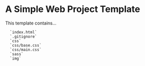 # A Simple Web Project Template

This template contains…

      `index.html`
      `.gitignore`
      `css`
      `css/base.css`
      `css/main.css`
      `sass`
      `img`
